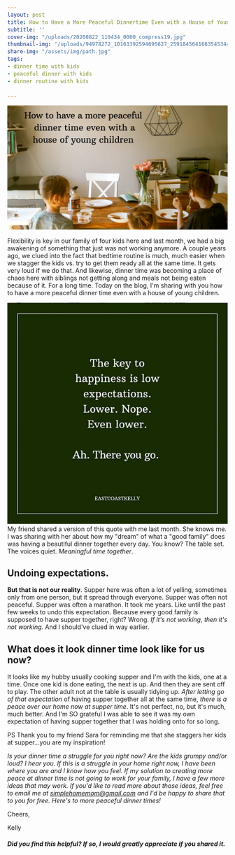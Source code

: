 ```yaml
---
layout: post
title: How to Have a More Peaceful Dinnertime Even with a House of Young Children
subtitle: ''
cover-img: "/uploads/20200822_110434_0000_compress19.jpg"
thumbnail-img: "/uploads/94978272_10163392594695627_2591845641663545344_o.jpg"
share-img: "/assets/img/path.jpg"
tags:
- dinner time with kids
- peaceful dinner with kids
- dinner routine with kids

---
```

![A picture of my boys at the table.](/uploads/20200806_084001_0000_compress86-1.jpg "dinnertime")

Flexibility is key in our family of four kids here and last month, we had a big awakening of something that just was not working anymore. A couple years ago, we clued into the fact that bedtime routine is much, much easier when we stagger the kids vs. try to get them ready all at the same time. It gets very loud if we do that. And likewise, dinner time was becoming a place of chaos here with siblings not getting along and meals not being eaten because of it. For a long time. Today on the blog, I'm sharing with you how to have a more peaceful dinner time even with a house of young children.

![Expectations quote.](/uploads/untitled.png "quote")  
My friend shared a version of this quote with me last month. She knows me. I was sharing with her about how my "dream" of what a "good family" does was having a beautiful dinner together every day. You know? The table set. The voices quiet. _Meaningful time together_.

## Undoing expectations.

**But that is not our reality**. Supper here was often a lot of yelling, sometimes only from one person, but it spread through everyone. Supper was often not peaceful. Supper was often a marathon. It took me years. Like until the past few weeks to undo this expectation. Because every good family is supposed to have supper together, right? Wrong. _If it's not working, then it's not working._ And I should've clued in way earlier.

## What does it look dinner time look like for us now?

It looks like my hubby usually cooking supper and I'm with the kids, one at a time. Once one kid is done eating, the next is up. And then they are sent off to play. The other adult not at the table is usually tidying up. _After letting go of that expectation_ of having supper together all at the same time, _there is a peace over our home now at supper time_. It's not perfect, no, but it's much, much better. And I'm SO grateful I was able to see it was my own expectation of having supper together that I was holding onto for so long.

PS Thank you to my friend Sara for reminding me that she staggers her kids at supper...you are my inspiration!

_Is your dinner time a struggle for you right now? Are the kids grumpy and/or loud? I hear you. If this is a struggle in your home right now, I have been where you are and I know how you feel. If my solution to creating more peace at dinner time is not going to work for your family, I have a few more ideas that may work. If you'd like to read more about those ideas, feel free to email me at_ [_simplehomemom@gmail.com_](mailto:eastcoastkellyb@gmail.com) _and I'd be happy to share that to you for free. Here's to more peaceful dinner times!_

Cheers,

Kelly

##### Did you find this helpful? If so, I would greatly appreciate if you shared it.